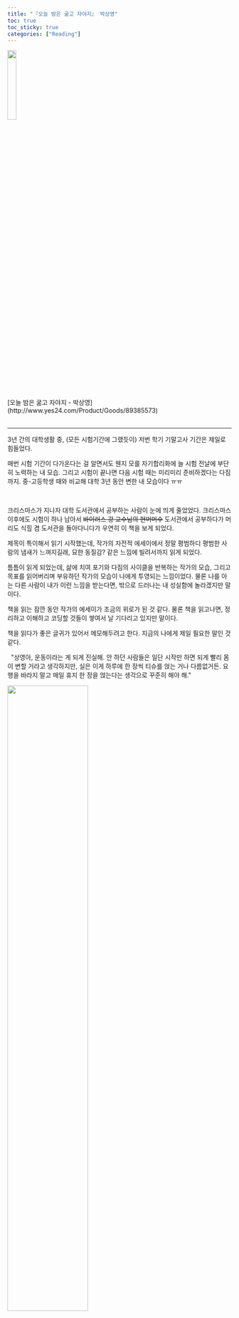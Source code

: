 ```yaml
---
title: "『오늘 밤은 굶고 자야지』 박상영"
toc: true
toc_sticky: true
categories: ["Reading"]
---
```


<div class="img-wrapper" markdown="1">
<img src="http://image.yes24.com/goods/89385573/800x0" width="20%"><br>
[오늘 밤은 굶고 자야지 - 박상영](http://www.yes24.com/Product/Goods/89385573)
</div>

<br>
<hr>

3년 간의 대학생활 중, (모든 시험기간에 그랬듯이) 저번 학기 기말고사 기간은 제일로 힘들었다.

매번 시험 기간이 다가온다는 걸 알면서도 웬지 모를 자기합리화에 늘 시험 전날에 부단히 노력하는 내 모습. 그리고 시험이 끝나면 다음 시험 때는 미리미리 준비하겠다는 다짐까지. 중-고등학생 때와 비교해 대학 3년 동안 변한 내 모습이다 ㅠㅠ

<br>

크리스마스가 지나자 대학 도서관에서 공부하는 사람이 눈에 띄게 줄었었다. 크리스마스 이후에도 시험이 하나 남아서 ~~바이러스 강 교수님의 현머머수~~ 도서관에서 공부하다가 머리도 식힐 겸 도서관을 돌아다니다가 우연히 이 책을 보게 되었다.

제목이 특이해서 읽기 시작했는데, 작가의 자전적 에세이에서 정말 평범하디 평범한 사람의 냄새가 느껴지길래, 묘한 동질감? 같은 느낌에 빌려서까지 읽게 되었다.

틈틈이 읽게 되었는데, 삶에 치여 포기와 다짐의 사이클을 반복하는 작가의 모습, 그리고 목표를 읽어버리며 부유하던 작가의 모습이 나에게 투영되는 느낌이었다. 물론 나를 아는 다른 사람이 내가 이런 느낌을 받는다면, 밖으로 드러나는 내 성실함에 놀라겠지만 말이다.

책을 읽는 잠깐 동안 작가의 에세이가 조금의 위로가 된 것 같다. 물론 책을 읽고나면, 정리하고 이해하고 코딩할 것들이 쌓여서 날 기다리고 있지만 말이다.

책을 읽다가 좋은 글귀가 있어서 메모해두려고 한다. 지금의 나에게 제일 필요한 말인 것 같다.

<div class="statement">

&nbsp; "상영아, 운동이라는 게 되게 진실해. 안 하던 사람들은 일단 시작만 하면 되게 빨리 몸이 변할 거라고 생각하지만, 실은 이게 하루에 한 장씩 티슈를 얹는 거나 다름없거든. 요행을 바라지 말고 매일 휴지 한 장을 얹는다는 생각으로 꾸준히 해야 해."

</div>

<div class="img-wrapper" markdown="1">
<img src="http://image.yes24.com/momo/TopCate2998/MidCate001/299707520.jpg" width="60%">
</div>